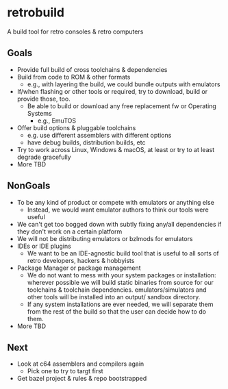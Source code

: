 # retrobuild

A build tool for retro consoles & retro computers

## Goals
- Provide full build of cross toolchains & dependencies
- Build from code to ROM & other formats
  - e.g., with layering the build, we could bundle outputs with emulators
- If/when flashing or other tools or required, try to download, build or provide those, too.
  - Be able to build or download any free replacement fw or Operating Systems
    - e.g., EmuTOS
- Offer build options & pluggable toolchains
  - e.g. use different assemblers with different options
  - have debug builds, distribution builds, etc
- Try to work across Linux, Windows & macOS, at least or try to at least degrade gracefully
- More TBD

## NonGoals
- To be any kind of product or compete with emulators or anything else
  - Instead, we would want emulator authors to think our tools were useful
- We can't get too bogged down with subtly fixing any/all dependencies if they don't work on a certain platform
- We will not be distributing emulators or bzlmods for emulators
- IDEs or IDE plugins
  - We want to be an IDE-agnostic build tool that is useful to all sorts of retro developers, hackers & hobbyists
- Package Manager or package management
  - We do not want to mess with your system packages or installation: wherever possible we will build static binaries from source for our toolchains & toolchain dependencies. emulators/simulators and other tools will be installed into an output/ sandbox directory.
  - If any system installations are ever needed, we will separate them from the rest of the build so that the user can decide how to do them.
- More TBD

## Next
- Look at c64 assemblers and compilers again
  - Pick one to try to targt first 
- Get bazel project & rules & repo bootstrapped

